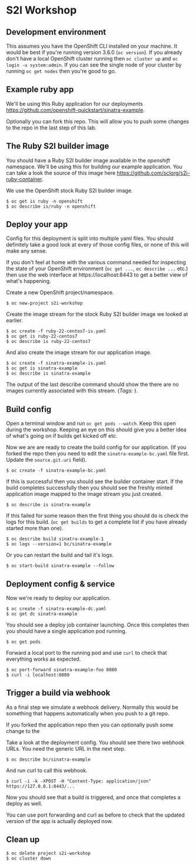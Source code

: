 # S2I Workshop

## Development environment

This assumes you have the OpenShift CLI installed on your machine. It would be best if you're running version 3.6.0 (`oc version`). If you already don't have a local OpenShift cluster running then `oc cluster up` and `oc login -u system:admin`. If you can see the single node of your cluster by running `oc get nodes` then you're good to go.

## Example ruby app

We'll be using this Ruby application for our deployments https://github.com/openshift-quickstart/sinatra-example.

Optionally you can fork this repo. This will allow you to push some changes to the repo in the last step of this lab.

## The Ruby S2I builder image

You should have a Ruby S2I builder image available in the _openshift_ namespace. We'll be using this for building our example application. You can take a look the source of this image here https://github.com/sclorg/s2i-ruby-container.

We use the OpenShift stock Ruby S2I builder image.

    $ oc get is ruby -n openshift
    $ oc describe is/ruby -n openshift

## Deploy your app

Config for this deployment is split into multiple yaml files. You should definitely take a good look at every of those config files, or none of this will make any sense.

If you don't feel at home with the various command needed for inspecting the state of your OpenShift environment (`oc get ...`, `oc describe ...` etc.) then use the web interface at https://localhost:8443 to get a better view of what's happening.

Create a new OpenShift project/namespace.

    $ oc new-project s2i-workshop

Create the image stream for the stock Ruby S2I builder image we looked at earlier.

    $ oc create -f ruby-22-centos7-is.yaml
    $ oc get is ruby-22-centos7
    $ oc describe is ruby-22-centos7

And also create the image stream for our application image.

    $ oc create -f sinatra-example-is.yaml
    $ oc get is sinatra-example
    $ oc describe is sinatra-example

The output of the last describe command should show the there are no images currently associated with this stream. (_Tags: <none>_).

## Build config

Open a terminal window and run `oc get pods --watch`. Keep this open during the workshop. Keeping an eye on this should give you a better idea of what's going on if builds get kicked off etc.

Now we are are ready to create the build config for our application. (If you forked the repo then you need to edit the `sinatra-example-bc.yaml` file first. Update the `source.git.uri` field).

    $ oc create -f sinatra-example-bc.yaml

If this is successful then you should see the builder container start. If the build completes successfully then you should see the freshly minted application image mapped to the image stream you just created.

    $ oc describe is sinatra-example

If this failed for some reason then the first thing you should do is check the logs for this build. (`oc get builds` to get a complete list if you have already started more than one).

    $ oc describe build sinatra-example-1
    $ oc logs --version=1 bc/sinatra-example

Or you can restart the build and tail it's logs.

    $ oc start-build sinatra-example --follow

## Deployment config & service

Now we're ready to deploy our application.

    $ oc create -f sinatra-example-dc.yaml
    $ oc get dc sinatra-example

You should see a deploy job container launching. Once this completes then you should have a single application pod running.

    $ oc get pods

Forward a local port to the running pod and use `curl` to check that everything works as expected.

    $ oc port-forward sinatra-example-foo 8080
    $ curl -i localhost:8080

## Trigger a build via webhook

As a final step we simulate a webhook delivery. Normally this would be something that happens automatically when you push to a git repo.

If you forked the application repo then you can optionally push some change to the

Take a look at the deployment config. You should see there two webhook URLs. You need the generic URL in the next step.

    $ oc describe bc/sinatra-example

And run curl to call this webhook.

    $ curl -i -k -XPOST -H "Content-Type: application/json" https://127.0.0.1:8443/...

Now you should see that a build is triggered, and once that completes a deploy as well.

You can use port forwarding and curl as before to check that the updated version of the app is actually deployed now.

## Clean up

    $ oc delete project s2i-workshop
    $ oc cluster down
